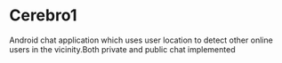 Cerebro1
========

Android chat application which uses user location to detect other online users in the vicinity.Both private and public chat implemented
